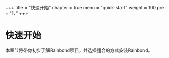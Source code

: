 +++
title = "快速开始"
chapter = true
menu = "quick-start"
weight = 100
pre = "<b>1. </b>"
+++

# 快速开始

本章节将带你初步了解Rainbond项目，并选择适合的方式安装Rainbond。
